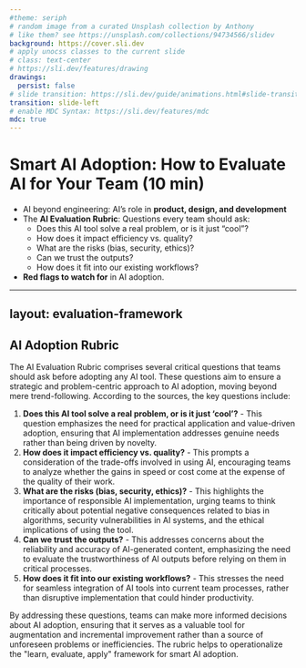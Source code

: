```yaml
---
#theme: seriph
# random image from a curated Unsplash collection by Anthony
# like them? see https://unsplash.com/collections/94734566/slidev
background: https://cover.sli.dev
# apply unocss classes to the current slide
# class: text-center
# https://sli.dev/features/drawing
drawings:
  persist: false
# slide transition: https://sli.dev/guide/animations.html#slide-transitions
transition: slide-left
# enable MDC Syntax: https://sli.dev/features/mdc
mdc: true
---
```


# Smart AI Adoption: How to Evaluate AI for Your Team (10 min)

- AI beyond engineering: AI’s role in **product, design, and development**
- The **AI Evaluation Rubric**: Questions every team should ask:
  - Does this AI tool solve a real problem, or is it just “cool”?
  - How does it impact efficiency vs. quality?
  - What are the risks (bias, security, ethics)?
  - Can we trust the outputs?
  - How does it fit into our existing workflows?
- **Red flags to watch for** in AI adoption.

---
layout: evaluation-framework
---

## AI Adoption Rubric

The AI Evaluation Rubric comprises several critical questions that teams should ask before adopting any AI tool. These questions aim to ensure a strategic and problem-centric approach to AI adoption, moving beyond mere trend-following. According to the sources, the key questions include:

1. **Does this AI tool solve a real problem, or is it just ‘cool’?** - This question emphasizes the need for practical application and value-driven adoption, ensuring that AI implementation addresses genuine needs rather than being driven by novelty.
2. **How does it impact efficiency vs. quality?** - This prompts a consideration of the trade-offs involved in using AI, encouraging teams to analyze whether the gains in speed or cost come at the expense of the quality of their work.
3. **What are the risks (bias, security, ethics)?** - This highlights the importance of responsible AI implementation, urging teams to think critically about potential negative consequences related to bias in algorithms, security vulnerabilities in AI systems, and the ethical implications of using the tool.
4. **Can we trust the outputs?** - This addresses concerns about the reliability and accuracy of AI-generated content, emphasizing the need to evaluate the trustworthiness of AI outputs before relying on them in critical processes.
5. **How does it fit into our existing workflows?** - This stresses the need for seamless integration of AI tools into current team processes, rather than disruptive implementation that could hinder productivity.

By addressing these questions, teams can make more informed decisions about AI adoption, ensuring that it serves as a valuable tool for augmentation and incremental improvement rather than a source of unforeseen problems or inefficiencies. The rubric helps to operationalize the "learn, evaluate, apply" framework for smart AI adoption.
